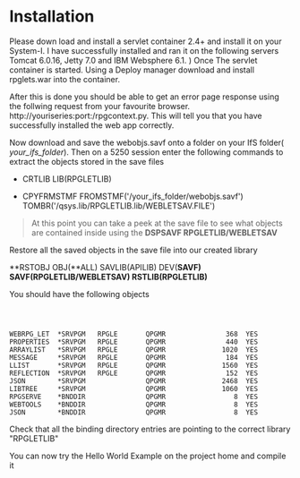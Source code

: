 # Installation #

Please down load and install a servlet container 2.4+ and install it on your System-I.
I have successfully installed and ran it on the following servers Tomcat 6.0.16, Jetty 7.0 and IBM Websphere 6.1. )
Once The servlet container is started. Using a Deploy manager download and install rpglets.war into the container.

After this is done you should be able to get an error page response using the follwing request from your favourite browser. http://youriseries:port:/rpgcontext.py. This will tell you that you have successfully installed the web app correctly.

Now download and save the webobjs.savf onto a folder on your IfS folder( _your\_ifs\_folder_). Then on a 5250 session enter the following commands to extract the objects stored in the save files

  * CRTLIB LIB(RPGLETLIB)

  * CPYFRMSTMF FROMSTMF('/your\_ifs\_folder/webobjs.savf') TOMBR('/qsys.lib/RPGLETLIB.lib/WEBLETSAV.FILE')

> At this point you can take a peek at the save file to see what objects are contained inside using the **DSPSAVF RPGLETLIB/WEBLETSAV**

Restore all the saved objects in the save file into our created library

**RSTOBJ OBJ(**ALL) SAVLIB(APILIB) DEV(**SAVF) SAVF(RPGLETLIB/WEBLETSAV) RSTLIB(RPGLETLIB)**

You should have the following objects

```



WEBRPG_LET  *SRVPGM   RPGLE       QPGMR               368  YES
PROPERTIES  *SRVPGM   RPGLE       QPGMR               440  YES
ARRAYLIST   *SRVPGM   RPGLE       QPGMR              1020  YES
MESSAGE     *SRVPGM   RPGLE       QPGMR               184  YES
LLIST       *SRVPGM   RPGLE       QPGMR              1560  YES
REFLECTION  *SRVPGM   RPGLE       QPGMR               152  YES
JSON        *SRVPGM               QPGMR              2468  YES
LIBTREE     *SRVPGM               QPGMR              1060  YES
RPGSERVE    *BNDDIR               QPGMR                 8  YES
WEBTOOLS    *BNDDIR               QPGMR                 8  YES
JSON        *BNDDIR               QPGMR                 8  YES
```

Check that all the binding directory entries are pointing to the correct  library "RPGLETLIB"

You can now try the Hello World Example on the project home and compile it